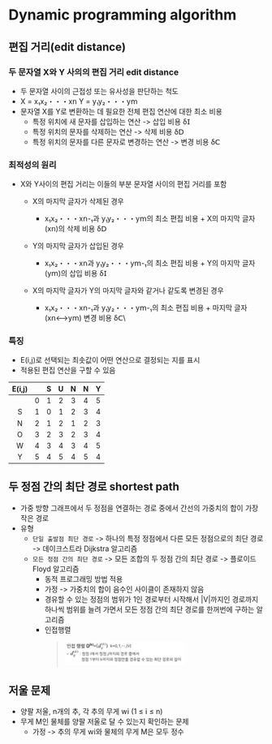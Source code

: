 # Dynamic programming algorithm
## 편집 거리(edit distance)
### 두 문자열 X와 Y 사의의 편집 거리 edit distance
* 두 문자열 사이의 근접성 또는 유사성을 판단하는 척도
* X = x₁x₂・・・x𝗇    Y = y₁y₂・・・y𝗆
* 문자열 X를 Y로 변환하는 데 필요한 전체 편집 연산에 대한 최소 비용
    * 특정 위치에 새 문자를 삽입하는 연산 -> 삽입 비용 δ𝖨
    * 특정 위치의 문자를 삭제하는 연산 -> 삭제 비용 δ𝖣
    * 특정 위치의 문자를 다른 문자로 변경하는 연산 -> 변경 비용 δ𝖢

### 최적성의 원리
* X와 Y사이의 편집 거리는 이들의 부분 문자열 사이의 편집 거리를 포함
    * X의 마지막 글자가 삭제된 경우
         * x₁x₂・・・x𝗇-₁과 y₁y₂・・・y𝗆의 최소 편집 비용 + X의 마지막 글자(x𝗇)의 삭제 비용 δ𝖣

    * Y의 마지막 글자가 삽입된 경우
        * x₁x₂・・・x𝗇과 y₁y₂・・・y𝗆-₁의 최소 편집 비용 + Y의 마지막 글자(y𝗆)의 삽입 비용 δ𝖨

    * X의 마지막 글자가 Y의 마지막 글자와 같거나 같도록 변경된 경우
        * x₁x₂・・・x𝗇-₁과 y₁y₂・・・y𝗆-₁의 최소 편집 비용 + 마지막 글자(x𝗇⟷y𝗆) 변경 비용 δ𝖢\

### 특징
* E(i,j)로 선택되는 최솟값이 어떤 연산으로 결정되는 지를 표시
* 적용된 편집 연산을 구할 수 있음

|E(i,j)||S|U|N|N|Y|
|:---:|:---:|:---:|:---:|:---:|:---:|:---:|
||0|1|2|3|4|5|
|S|1|0|1|2|3|4|
|N|2|1|2|1|2|3|
|O|3|2|3|2|3|4|
|W|4|3|4|3|4|5|
|Y|5|4|5|4|5|4|

## 두 정점 간의 최단 경로 shortest path
* 가중 방향 그래프에서 두 정점을 연결하는 경로 중에서 간선의 가중치의 합이 가장 작은 경로
* 유형
    * `단일 출발점 최단 경로` -> 하나의 특정 정점에서 다른 모든 정점으로의 최단 경로 -> 데이크스트라 Dijkstra 알고리즘
    * `모든 정점 간의 최단 경로` -> 모든 조합의 두 정점 간의 최단 경로 -> 플로이드 Floyd 알고리즘
        * 동적 프로그래밍 방법 적용
        * 가정 -> 가중치의 합이 음수인 사이클이 존재하지 않음
        * 경유할 수 있는 정점의 범위가 1인 경로부터 시작해서 |V|까지인 경로까지 하나씩 범위를 늘려 가면서 모든 정점 간의 최단 경로를 한꺼번에 구하는 알고리즘
        * 인접행렬 
            > <img src="https://github.com/Djangowon/TIL/blob/main/image/%EC%9D%B8%EC%A0%91%ED%96%89%EB%A0%AC.JPG" height=60% width=60%>

## 저울 문제
* 양팔 저울, n개의 추, 각 추의 무게 w𝗂 (1 ≤ 𝗂 ≤ n)
* 무게 M인 물체를 양팔 저울로 달 수 있는지 확인하는 문제
    * 가정 -> 추의 무게 w𝗂와 물체의 무게 M은 모두 정수


